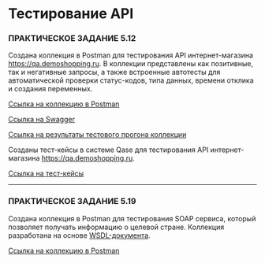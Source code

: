 # Тестирование API

### ПРАКТИЧЕСКОЕ ЗАДАНИЕ 5.12

Создана коллекция в Postman для тестирования API интернет-магазина https://qa.demoshopping.ru. В коллекции представлены как позитивные, так и негативные запросы, а также встроенные автотесты для автоматической проверки статус-кодов, типа данных, времени отклика и создания переменных.

[Ссылка на коллекцию в Postman](https://github.com/Katya-Zav/api/blob/main/DemoShopping%20my.postman_collection.json)

[Ссылка на Swagger](https://qa.demoshopping.ru/api-docs/#/)

[Ссылка на результаты тестового прогона коллекции](https://github.com/Katya-Zav/api/blob/main/DemoShopping.postman_test_run.json)

Созданы тест-кейсы в системе Qase для тестирования API интернет-магазина https://qa.demoshopping.ru.

[Ссылка на тест-кейсы](https://github.com/Katya-Zav/api/blob/main/test%20cases%20for%20API%20testing.pdf)

---

### ПРАКТИЧЕСКОЕ ЗАДАНИЕ 5.19

Создана коллекция в Postman для тестирования SOAP сервиса, который позволяет получать информацию о целевой стране. Коллекция разработана на основе [WSDL-документа](http://webservices.oorsprong.org/websamples.countryinfo/CountryInfoService.wso?WSDL).

[Ссылка на коллекцию в Postman](https://github.com/Katya-Zav/api/blob/main/SOAP.postman_collection.json)

